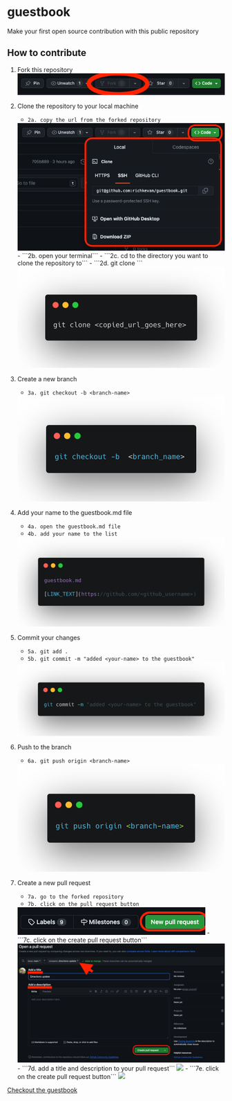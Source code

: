 # guestbook
Make your first open source contribution with this public repository

## How to contribute
1. Fork this repository
<img src="./media/fork.png"><br />

2. Clone the repository to your local machine
    -  ```2a. copy the url from the forked repository```
    <img src="./media/clone.png">
    -   ```2b. open your terminal```
    -   ```2c. cd to the directory you want to clone the repository to```
    -    ```2d. git clone <url>```
    <img src="./media/clone2.png">

3. Create a new branch
    - ```3a. git checkout -b <branch-name>```
    <img src="./media/checkout.png">
4. Add your name to the guestbook.md file
    - ```4a. open the guestbook.md file```
    - ```4b. add your name to the list``` 
    <img src="./media/guestbook.png">
5. Commit your changes
    - ```5a. git add .```
    - ```5b. git commit -m "added <your-name> to the guestbook"```
    <img src="./media/commit.png">
6. Push to the branch
    - ```6a. git push origin <branch-name>```
    <img src="./media/push.png">
7. Create a new pull request
    - ```7a. go to the forked repository```
    - ```7b. click on the pull request button```
    <img src="./media/pull.png">
    - ```7c. click on the create pull request button```
    <img src="./media/pull2.png">
    - ```7d. add a title and description to your pull request```
    <img src="./media/pull3.png">
    - ```7e. click on the create pull request button```
    <img src="./media/pull4.png">

[Checkout the guestbook](./guestbook.md)
